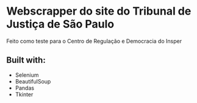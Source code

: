 # Webscrapper do site do Tribunal de Justiça de São Paulo

Feito como teste para o Centro de Regulação e Democracia do Insper

## Built with:

- Selenium
- BeautifulSoup
- Pandas
- Tkinter